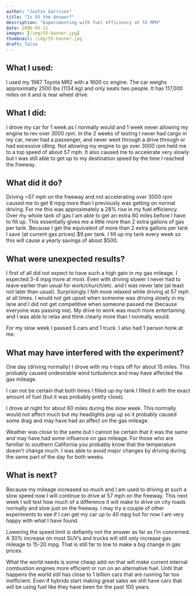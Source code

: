 ```yaml
---
author: "Justin Garrison"
title: "Is 55 the Answer?"
description: "Experimenting with fuel efficiency at 55 MPH"
date: 2006-05-11
images: [/img/55-banner.jpg]
thumbnail: /img/55-banner.jpg
draft: false
---
```


## What I used:

I used my 1987 Toyota MR2 with a 1600 cc engine. The car weighs approximatly 2500 lbs (1134 kg) and only seats two people. It has 117,000 miles on it and is rear wheel drive.

## What I did:

I drove my car for 1 week as I normally would and 1 week never allowing my engine to rev over 3000 rpm. In the 2 weeks of testing I never had cargo in my car, never had a passenger, and never went through a drive through or had excessive idling. Not allowing my engine to go over 3000 rpm held me to a top speed of about 57 mph. It also caused me to accelerate very slowly but I was still able to get up to my destination speed by the time I reached the freeway.

## What did it do?

Driving ~57 mph on the freeway and not accelerating over 3000 rpm caused me to get 8 mpg more than I previously was getting on normal driving. For me this was approximately a 28% rise in my fuel efficiency. Over my whole tank of gas I am able to get an extra 80 miles before I have to fill up. This essentially gives me a little more than 2 extra gallons of gas per tank. Because I get the equivalent of more than 2 extra gallons per tank I save (at current gas prices) $9 per tank. I fill up my tank every week so this will cause a yearly savings of about $500.

## What were unexpected results?

I first of all did not expect to have such a high gain in my gas mileage. I expected 3-4 mpg more at most. Even with driving slower I never had to leave earlier than usual for work/church/etc. and I was never late (at least not later than usual). Surprisingly I felt more relaxed while driving at 57 mph at all times. I would not get upset when someone was driving slowly in my lane and I did not get competitive when someone passed me (because everyone was passing me). My drive to work was much more entertaining and I was able to relax and think clearly more than I normally would.

For my slow week I passed 5 cars and 1 truck. I also had 1 person honk at me.

## What may have interfered with the experiment?

One day (driving normally) I drove with my t-tops off for about 15 miles. This probably caused undesirable wind turbulence and may have affected the gas mileage.

I can not be certain that both times I filled up my tank I filled it with the exact amount of fuel (but it was probably pretty close).

I drove at night for about 60 miles during the slow week. This normally would not affect much but my headlights pop up so it probably caused some drag and may have had an affect on the gas mileage.

Weather was close to the same but I cannot be certain that it was the same and may have had some influence on gas mileage. For those who are familiar to southern California you probably know that the temperature doesn’t change much. I was able to avoid major changes by driving during the same part of the day for both weeks.

## What is next?

Because my mileage increased so much and I am used to driving at such a slow speed now I will continue to drive at 57 mph on the freeway. This next week I will test how much of a difference it will make to drive on city roads normally and slow just on the freeway. I may try a couple of other experiments to see if I can get my car up to 40 mpg but for now I am very happy with what I have found.

Lowering the speed limit is defiantly not the answer as far as I’m concerned. A 30% increase on most SUV’s and trucks will still only increase gas mileage to 15-20 mpg. That is still far to low to make a big change in gas prices.

What the world needs is some cheap add-on that will make current internal combustion engines more efficient or run on an alternative fuel. Until that happens the world still has close to 1 billion cars that are running far too inefficient. Even if hybrids start making great sales we still have cars that will be using fuel like they have been for the past 100 years.

